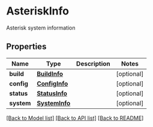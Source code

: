 # AsteriskInfo

Asterisk system information
## Properties
Name | Type | Description | Notes
------------ | ------------- | ------------- | -------------
**build** | [**BuildInfo**](BuildInfo.md) |  | [optional] 
**config** | [**ConfigInfo**](ConfigInfo.md) |  | [optional] 
**status** | [**StatusInfo**](StatusInfo.md) |  | [optional] 
**system** | [**SystemInfo**](SystemInfo.md) |  | [optional] 

[[Back to Model list]](../README.md#documentation-for-models) [[Back to API list]](../README.md#documentation-for-api-endpoints) [[Back to README]](../README.md)


